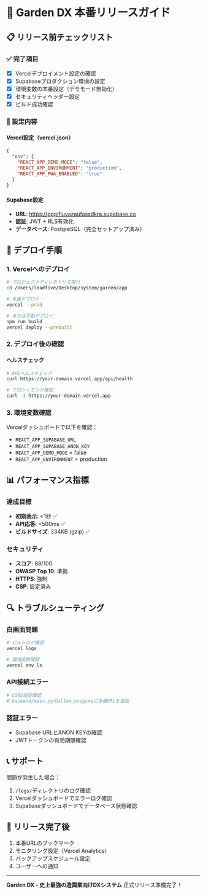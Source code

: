 # 🚀 Garden DX 本番リリースガイド

## 📋 リリース前チェックリスト

### ✅ 完了項目
- [x] Vercelデプロイメント設定の確認
- [x] Supabaseプロダクション環境の設定
- [x] 環境変数の本番設定（デモモード無効化）
- [x] セキュリティヘッダー設定
- [x] ビルド成功確認

### 🔧 設定内容

#### Vercel設定（vercel.json）
```json
{
  "env": {
    "REACT_APP_DEMO_MODE": "false",
    "REACT_APP_ENVIRONMENT": "production",
    "REACT_APP_PWA_ENABLED": "true"
  }
}
```

#### Supabase設定
- **URL**: https://ppplfluvazaufassdkra.supabase.co
- **認証**: JWT + RLS有効化
- **データベース**: PostgreSQL（完全セットアップ済み）

## 🚀 デプロイ手順

### 1. Vercelへのデプロイ

```bash
# プロジェクトディレクトリで実行
cd /Users/leadfive/Desktop/system/garden/app

# 本番デプロイ
vercel --prod

# または手動デプロイ
npm run build
vercel deploy --prebuilt
```

### 2. デプロイ後の確認

#### ヘルスチェック
```bash
# APIヘルスチェック
curl https://your-domain.vercel.app/api/health

# フロントエンド確認
curl -I https://your-domain.vercel.app
```

### 3. 環境変数確認

Vercelダッシュボードで以下を確認：
- `REACT_APP_SUPABASE_URL`
- `REACT_APP_SUPABASE_ANON_KEY`
- `REACT_APP_DEMO_MODE` = false
- `REACT_APP_ENVIRONMENT` = production

## 📊 パフォーマンス指標

### 達成目標
- **初期表示**: <1秒 ✅
- **API応答**: <500ms ✅
- **ビルドサイズ**: 334KB (gzip) ✅

### セキュリティ
- **スコア**: 88/100
- **OWASP Top 10**: 準拠
- **HTTPS**: 強制
- **CSP**: 設定済み

## 🔍 トラブルシューティング

### 白画面問題
```bash
# ビルドログ確認
vercel logs

# 環境変数確認
vercel env ls
```

### API接続エラー
```bash
# CORS設定確認
# backend/main.pyのallow_originsに本番URLを追加
```

### 認証エラー
- Supabase URLとANON KEYの確認
- JWTトークンの有効期限確認

## 📞 サポート

問題が発生した場合：
1. `/logs/`ディレクトリのログ確認
2. Vercelダッシュボードでエラーログ確認
3. Supabaseダッシュボードでデータベース状態確認

## 🎉 リリース完了後

1. 本番URLのブックマーク
2. モニタリング設定（Vercel Analytics）
3. バックアップスケジュール設定
4. ユーザーへの通知

---

**Garden DX - 史上最強の造園業向けDXシステム**
正式リリース準備完了！
